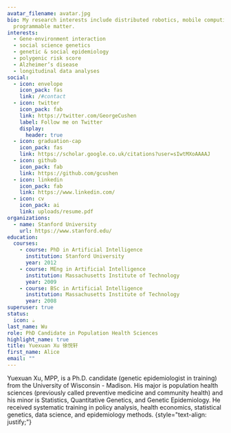 ```yaml
---
avatar_filename: avatar.jpg
bio: My research interests include distributed robotics, mobile computing and
  programmable matter.
interests:
  - Gene-environment interaction
  - social science genetics
  - genetic & social epidemiology
  - polygenic risk score
  - Alzheimer’s disease
  - longitudinal data analyses
social:
  - icon: envelope
    icon_pack: fas
    link: /#contact
  - icon: twitter
    icon_pack: fab
    link: https://twitter.com/GeorgeCushen
    label: Follow me on Twitter
    display:
      header: true
  - icon: graduation-cap
    icon_pack: fas
    link: https://scholar.google.co.uk/citations?user=sIwtMXoAAAAJ
  - icon: github
    icon_pack: fab
    link: https://github.com/gcushen
  - icon: linkedin
    icon_pack: fab
    link: https://www.linkedin.com/
  - icon: cv
    icon_pack: ai
    link: uploads/resume.pdf
organizations:
  - name: Stanford University
    url: https://www.stanford.edu/
education:
  courses:
    - course: PhD in Artificial Intelligence
      institution: Stanford University
      year: 2012
    - course: MEng in Artificial Intelligence
      institution: Massachusetts Institute of Technology
      year: 2009
    - course: BSc in Artificial Intelligence
      institution: Massachusetts Institute of Technology
      year: 2008
superuser: true
status:
  icon: ☕️
last_name: Wu
role: PhD Candidate in Population Health Sciences
highlight_name: true
title: Yuexuan Xu 徐悦轩
first_name: Alice
email: ""
---
```

Yuexuan Xu, MPP, is a Ph.D. candidate (genetic epidemiologist in training) from the University of Wisconsin - Madison. His major is population health sciences (previously called preventive medicine and community health) and his minor is Statistics, Quantitative Genetics, and Genetic Epidemiology. He received systematic training in policy analysis, health economics, statistical genetics, data science, and epidemiology methods.
{style="text-align: justify;"}